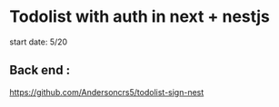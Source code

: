 # Todolist with auth in next + nestjs

start date: 5/20

## Back end :

https://github.com/Andersoncrs5/todolist-sign-nest